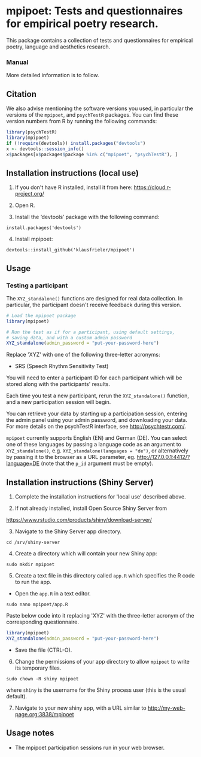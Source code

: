 # mpipoet: Tests and questionnaires for empirical poetry research.


This package contains a collection of tests and questionnaires for empirical poetry,  language and aesthetics research.

### Manual
More detailed information is to follow.


## Citation

We also advise mentioning the software versions you used,
in particular the versions of the `mpipoet`, and `psychTestR` packages.
You can find these version numbers from R by running the following commands:

``` r
library(psychTestR)
library(mpipoet)
if (!require(devtools)) install.packages("devtools")
x <- devtools::session_info()
x$packages[x$packages$package %in% c("mpipoet", "psychTestR"), ]
```

## Installation instructions (local use)

1. If you don't have R installed, install it from here: https://cloud.r-project.org/

2. Open R.

3. Install the ‘devtools’ package with the following command:

`install.packages('devtools')`

4. Install mpipoet:

`devtools::install_github('klausfrieler/mpipoet')`

## Usage

### Testing a participant

The `XYZ_standalone()` functions are  designed for real data collection.
In particular, the participant doesn't receive feedback during this version.

``` r
# Load the mpipoet package
library(mpipoet)

# Run the test as if for a participant, using default settings,
# saving data, and with a custom admin password
XYZ_standalone(admin_password = "put-your-password-here")
```
Replace 'XYZ' with one of the following three-letter acronyms:
* SRS (Speech Rhythm Sensitivity Test)

You will need to enter a participant ID for each participant which  will be stored along with the participants' results.

Each time you test a new participant, rerun the `XYZ_standalone()` function,
and a new participation session will begin.

You can retrieve your data by starting up a participation session,
entering the admin panel using your admin password, and downloading your data.
For more details on the psychTestR interface, see http://psychtestr.com/.

`mpipoet` currently supports English (EN) and German (DE).
You can select one of these languages by passing a language code as 
an argument to `XYZ_standalone()`, e.g. `XYZ_standalone(languages = "de")`,
or alternatively by passing it to the browser as a URL parameter, eg. http://127.0.0.1:4412/?language=DE (note that the `p_id` argument must be empty).

## Installation instructions (Shiny Server)

1. Complete the installation instructions for 'local use' described above.

2. If not already installed, install Open Source Shiny Server from

https://www.rstudio.com/products/shiny/download-server/

3. Navigate to the Shiny Server app directory.

`cd /srv/shiny-server`

4. Create a directory which will contain your new Shiny app:

`sudo mkdir mpipoet`

5. Create a text file in this directory called `app.R` which specifies the R code to run the app.

- Open the `app.R` in a text editor.

`sudo nano mpipoet/app.R`

Paste below code into it replacing 'XYZ' with the three-letter acronym of the corresponding questionnaire.

``` r
library(mpipoet)
XYZ_standalone(admin_password = "put-your-password-here")
```

- Save the file (CTRL-O).

6. Change the permissions of your app directory to allow `mpipoet`
to write its temporary files.

`sudo chown -R shiny mpipoet`

where `shiny` is the username for the Shiny process user
(this is the usual default).

7. Navigate to your new shiny app, with a URL similar to
http://my-web-page.org:3838/mpipoet

## Usage notes

- The mpipoet participation sessions run in your web browser.
